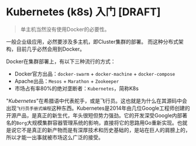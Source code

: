 # Kubernetes (k8s) 入门 [DRAFT]

> 单主机当然没有使用Docker的必要性。

一般企业级应用，必然要涉及多主机，即Cluster集群的部署。
而这种分布式架构，目前几乎必然会用到Docker。

Docker在集群部署上，有以下三种流行的方式：
- Docker官方出品：`docker-swarm` + `docker-machine` + `docker-compose`
- Apache出品：`Mesos` + `Marathon` + `Zookeeper`
- 市场占有率80%的绝对垄断者：`Kubernetes`，简称K8s

"_Kubernetes_"在希腊语中代表舵手，或是飞行员。这也就是为什么在其源码中会出现`飞行员手册式编程`这种东西。Kubernetes是2014年由几位Google工程师创建的开源产品，是真正的新生代，年头很短但势力强劲。它的开发深受Google内部著名的`Borg`大规模集群容器管理系统的影响，直接将它的思路用Go重新实现。也就是说它不是真正的新产物而是有深厚技术和历史基础的，是站在巨人的肩膀上的，所以才能一出事就被市场这么广泛的接受。


